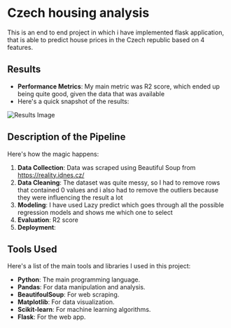 # Czech housing analysis

This is an end to end project in which i have implemented flask application, that is able to predict house prices in the Czech republic based on 4 features.

## Results
- **Performance Metrics**: My main metric was R2 score, which ended up being quite good, given the data that was available
- Here's a quick snapshot of the results:

![Results Image]((https://github.com/hlavacM7/Czech-housing-analysis/Result.JPG))

## Description of the Pipeline
Here's how the magic happens:

1. **Data Collection**: Data was scraped using Beautiful Soup from https://reality.idnes.cz/
2. **Data Cleaning**: The dataset was quite messy, so I had to remove rows that contained 0 values and i also had to remove the outliers because they were influencing the result a lot
3. **Modeling**: I have used Lazy predict which goes through all the possible regression models and shows me which one to select
4. **Evaluation**: R2 score
5. **Deployment**: 

## Tools Used
Here's a list of the main tools and libraries I used in this project:

- **Python**: The main programming language.
- **Pandas**: For data manipulation and analysis.
- **BeautifoulSoup**: For web scraping.
- **Matplotlib**: For data visualization.
- **Scikit-learn**: For machine learning algorithms.
- **Flask**: For the web app.
